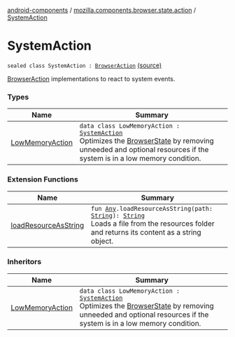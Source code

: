 [android-components](../../index.md) / [mozilla.components.browser.state.action](../index.md) / [SystemAction](./index.md)

# SystemAction

`sealed class SystemAction : `[`BrowserAction`](../-browser-action.md) [(source)](https://github.com/mozilla-mobile/android-components/blob/master/components/browser/state/src/main/java/mozilla/components/browser/state/action/BrowserAction.kt#L48)

[BrowserAction](../-browser-action.md) implementations to react to system events.

### Types

| Name | Summary |
|---|---|
| [LowMemoryAction](-low-memory-action/index.md) | `data class LowMemoryAction : `[`SystemAction`](./index.md)<br>Optimizes the [BrowserState](../../mozilla.components.browser.state.state/-browser-state/index.md) by removing unneeded and optional resources if the system is in a low memory condition. |

### Extension Functions

| Name | Summary |
|---|---|
| [loadResourceAsString](../../mozilla.components.support.test.file/kotlin.-any/load-resource-as-string.md) | `fun `[`Any`](https://kotlinlang.org/api/latest/jvm/stdlib/kotlin/-any/index.html)`.loadResourceAsString(path: `[`String`](https://kotlinlang.org/api/latest/jvm/stdlib/kotlin/-string/index.html)`): `[`String`](https://kotlinlang.org/api/latest/jvm/stdlib/kotlin/-string/index.html)<br>Loads a file from the resources folder and returns its content as a string object. |

### Inheritors

| Name | Summary |
|---|---|
| [LowMemoryAction](-low-memory-action/index.md) | `data class LowMemoryAction : `[`SystemAction`](./index.md)<br>Optimizes the [BrowserState](../../mozilla.components.browser.state.state/-browser-state/index.md) by removing unneeded and optional resources if the system is in a low memory condition. |
